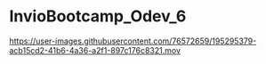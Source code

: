 # InvioBootcamp_Odev_6

https://user-images.githubusercontent.com/76572659/195295379-acb15cd2-41b6-4a36-a2f1-897c176c8321.mov

